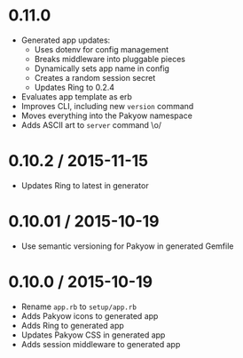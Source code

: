 # 0.11.0

  * Generated app updates:
    * Uses dotenv for config management
    * Breaks middleware into pluggable pieces
    * Dynamically sets app name in config
    * Creates a random session secret
    * Updates Ring to 0.2.4
  * Evaluates app template as erb
  * Improves CLI, including new `version` command
  * Moves everything into the Pakyow namespace
  * Adds ASCII art to `server` command \o/

# 0.10.2 / 2015-11-15

  * Updates Ring to latest in generator

# 0.10.01 / 2015-10-19

  * Use semantic versioning for Pakyow in generated Gemfile

# 0.10.0 / 2015-10-19

  * Rename `app.rb` to `setup/app.rb`
  * Adds Pakyow icons to generated app
  * Adds Ring to generated app
  * Updates Pakyow CSS in generated app
  * Adds session middleware to generated app
